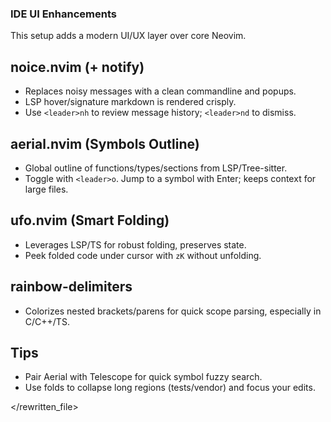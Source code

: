 ### IDE UI Enhancements

This setup adds a modern UI/UX layer over core Neovim.

## noice.nvim (+ notify)
- Replaces noisy messages with a clean commandline and popups.
- LSP hover/signature markdown is rendered crisply.
- Use `<leader>nh` to review message history; `<leader>nd` to dismiss.

## aerial.nvim (Symbols Outline)
- Global outline of functions/types/sections from LSP/Tree-sitter.
- Toggle with `<leader>o`. Jump to a symbol with Enter; keeps context for large files.

## ufo.nvim (Smart Folding)
- Leverages LSP/TS for robust folding, preserves state.
- Peek folded code under cursor with `zK` without unfolding.

## rainbow-delimiters
- Colorizes nested brackets/parens for quick scope parsing, especially in C/C++/TS.

## Tips
- Pair Aerial with Telescope for quick symbol fuzzy search.
- Use folds to collapse long regions (tests/vendor) and focus your edits.

</rewritten_file>